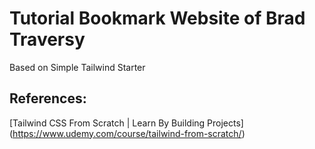 # Tutorial Bookmark Website of Brad Traversy

Based on Simple Tailwind Starter

## References:

[Tailwind CSS From Scratch | Learn By Building Projects] (https://www.udemy.com/course/tailwind-from-scratch/)
